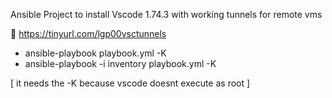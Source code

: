 Ansible Project to install Vscode 1.74.3 with working tunnels for remote vms

🔗 https://tinyurl.com/lgp00vsctunnels

- ansible-playbook playbook.yml -K
- ansible-playbook -i inventory playbook.yml -K

[ it needs the -K because vscode doesnt execute as root ]